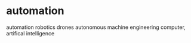 # automation
automation robotics drones autonomous machine engineering computer, artifical intelligence 
